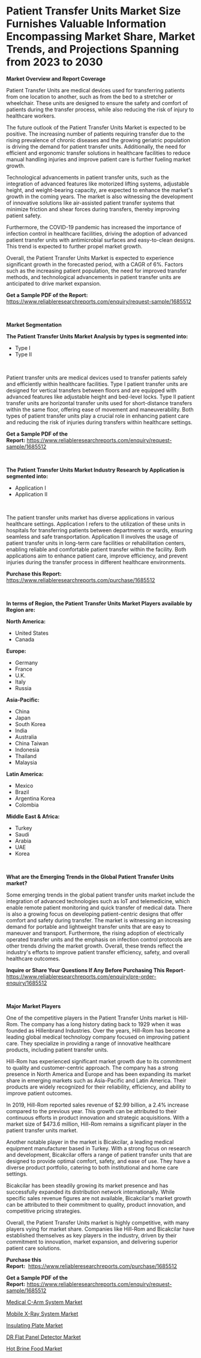 <p><h1>Patient Transfer Units Market Size Furnishes Valuable Information Encompassing Market Share, Market Trends, and Projections Spanning from 2023 to 2030</h1></p><p><strong>Market Overview and Report Coverage</strong></p>
<p><p>Patient Transfer Units are medical devices used for transferring patients from one location to another, such as from the bed to a stretcher or wheelchair. These units are designed to ensure the safety and comfort of patients during the transfer process, while also reducing the risk of injury to healthcare workers.</p><p>The future outlook of the Patient Transfer Units Market is expected to be positive. The increasing number of patients requiring transfer due to the rising prevalence of chronic diseases and the growing geriatric population is driving the demand for patient transfer units. Additionally, the need for efficient and ergonomic transfer solutions in healthcare facilities to reduce manual handling injuries and improve patient care is further fueling market growth.</p><p>Technological advancements in patient transfer units, such as the integration of advanced features like motorized lifting systems, adjustable height, and weight-bearing capacity, are expected to enhance the market's growth in the coming years. The market is also witnessing the development of innovative solutions like air-assisted patient transfer systems that minimize friction and shear forces during transfers, thereby improving patient safety.</p><p>Furthermore, the COVID-19 pandemic has increased the importance of infection control in healthcare facilities, driving the adoption of advanced patient transfer units with antimicrobial surfaces and easy-to-clean designs. This trend is expected to further propel market growth.</p><p>Overall, the Patient Transfer Units Market is expected to experience significant growth in the forecasted period, with a CAGR of 6%. Factors such as the increasing patient population, the need for improved transfer methods, and technological advancements in patient transfer units are anticipated to drive market expansion.</p></p>
<p><strong>Get a Sample PDF of the Report:</strong> <a href="https://www.reliableresearchreports.com/enquiry/request-sample/1685512">https://www.reliableresearchreports.com/enquiry/request-sample/1685512</a></p>
<p>&nbsp;</p>
<p><strong>Market Segmentation</strong></p>
<p><strong>The Patient Transfer Units Market Analysis by types is segmented into:</strong></p>
<p><ul><li>Type I</li><li>Type II</li></ul></p>
<p>&nbsp;</p>
<p><p>Patient transfer units are medical devices used to transfer patients safely and efficiently within healthcare facilities. Type I patient transfer units are designed for vertical transfers between floors and are equipped with advanced features like adjustable height and bed-level locks. Type II patient transfer units are horizontal transfer units used for short-distance transfers within the same floor, offering ease of movement and maneuverability. Both types of patient transfer units play a crucial role in enhancing patient care and reducing the risk of injuries during transfers within healthcare settings.</p></p>
<p><strong>Get a Sample PDF of the Report:</strong>&nbsp;<a href="https://www.reliableresearchreports.com/enquiry/request-sample/1685512">https://www.reliableresearchreports.com/enquiry/request-sample/1685512</a></p>
<p>&nbsp;</p>
<p><strong>The Patient Transfer Units Market Industry Research by Application is segmented into:</strong></p>
<p><ul><li>Application I</li><li>Application II</li></ul></p>
<p>&nbsp;</p>
<p><p>The patient transfer units market has diverse applications in various healthcare settings. Application I refers to the utilization of these units in hospitals for transferring patients between departments or wards, ensuring seamless and safe transportation. Application II involves the usage of patient transfer units in long-term care facilities or rehabilitation centers, enabling reliable and comfortable patient transfer within the facility. Both applications aim to enhance patient care, improve efficiency, and prevent injuries during the transfer process in different healthcare environments.</p></p>
<p><strong>Purchase this Report:</strong>&nbsp; <a href="https://www.reliableresearchreports.com/purchase/1685512">https://www.reliableresearchreports.com/purchase/1685512</a></p>
<p>&nbsp;</p>
<p><strong>In terms of Region, the Patient Transfer Units Market Players available by Region are:</strong></p>
<p>
    <p> <strong> North America: </strong>
        <ul>
            <li>United States</li>
            <li>Canada</li>
        </ul>
        </p> 
    <p> <strong> Europe: </strong>
        <ul>
            <li>Germany</li>
            <li>France</li>
            <li>U.K.</li>
            <li>Italy</li>
            <li>Russia</li>
        </ul>
        </p> 
    <p> <strong> Asia-Pacific: </strong>
        <ul>
            <li>China</li>
            <li>Japan</li>
            <li>South Korea</li>
            <li>India</li>
            <li>Australia</li>
            <li>China Taiwan</li>
            <li>Indonesia</li>
            <li>Thailand</li>
            <li>Malaysia</li>
        </ul>
        </p> 
    <p> <strong> Latin America: </strong>
        <ul>
            <li>Mexico</li>
            <li>Brazil</li>
            <li>Argentina Korea</li>
            <li>Colombia</li>
        </ul>
        </p> 
    <p> <strong> Middle East & Africa: </strong>
        <ul>
            <li>Turkey</li>
            <li>Saudi</li>
            <li>Arabia</li>
            <li>UAE</li>
            <li>Korea</li>
        </ul>
    </p>
    </p>
<p>&nbsp;</p>
<p><strong>What are the Emerging Trends in the Global Patient Transfer Units market?</strong></p>
<p><p>Some emerging trends in the global patient transfer units market include the integration of advanced technologies such as IoT and telemedicine, which enable remote patient monitoring and quick transfer of medical data. There is also a growing focus on developing patient-centric designs that offer comfort and safety during transfer. The market is witnessing an increasing demand for portable and lightweight transfer units that are easy to maneuver and transport. Furthermore, the rising adoption of electrically operated transfer units and the emphasis on infection control protocols are other trends driving the market growth. Overall, these trends reflect the industry's efforts to improve patient transfer efficiency, safety, and overall healthcare outcomes.</p></p>
<p><strong>Inquire or Share Your Questions If Any Before Purchasing This Report</strong>- <a href="https://www.reliableresearchreports.com/enquiry/pre-order-enquiry/1685512">https://www.reliableresearchreports.com/enquiry/pre-order-enquiry/1685512</a></p>
<p>&nbsp;</p>
<p><strong>Major Market Players</strong></p>
<p><p>One of the competitive players in the Patient Transfer Units market is Hill-Rom. The company has a long history dating back to 1929 when it was founded as Hillenbrand Industries. Over the years, Hill-Rom has become a leading global medical technology company focused on improving patient care. They specialize in providing a range of innovative healthcare products, including patient transfer units.</p><p>Hill-Rom has experienced significant market growth due to its commitment to quality and customer-centric approach. The company has a strong presence in North America and Europe and has been expanding its market share in emerging markets such as Asia-Pacific and Latin America. Their products are widely recognized for their reliability, efficiency, and ability to improve patient outcomes.</p><p>In 2019, Hill-Rom reported sales revenue of $2.99 billion, a 2.4% increase compared to the previous year. This growth can be attributed to their continuous efforts in product innovation and strategic acquisitions. With a market size of $473.6 million, Hill-Rom remains a significant player in the patient transfer units market.</p><p>Another notable player in the market is Bicakcilar, a leading medical equipment manufacturer based in Turkey. With a strong focus on research and development, Bicakcilar offers a range of patient transfer units that are designed to provide optimal comfort, safety, and ease of use. They have a diverse product portfolio, catering to both institutional and home care settings.</p><p>Bicakcilar has been steadily growing its market presence and has successfully expanded its distribution network internationally. While specific sales revenue figures are not available, Bicakcilar's market growth can be attributed to their commitment to quality, product innovation, and competitive pricing strategies.</p><p>Overall, the Patient Transfer Units market is highly competitive, with many players vying for market share. Companies like Hill-Rom and Bicakcilar have established themselves as key players in the industry, driven by their commitment to innovation, market expansion, and delivering superior patient care solutions.</p></p>
<p><strong>Purchase this Report:</strong>&nbsp;&nbsp;<a href="https://www.reliableresearchreports.com/purchase/1685512">https://www.reliableresearchreports.com/purchase/1685512</a></p>
<p></p>
<p><strong>Get a Sample PDF of the Report:</strong>&nbsp;<a href="https://www.reliableresearchreports.com/enquiry/request-sample/1685512">https://www.reliableresearchreports.com/enquiry/request-sample/1685512</a></p>
<p><p><a href="https://github.com/FassouRP/Market-Research-Report-List-1/blob/main/medical-c-arm-system-market.md">Medical C-Arm System Market</a></p><p><a href="https://github.com/rexevange/Market-Research-Report-List-1/blob/main/mobile-x-ray-system-market.md">Mobile X-Ray System Market</a></p><p><a href="https://medium.com/@barttrantow2023/insulating-plate-market-size-growth-forecast-2023-2030-78976430d4b4">Insulating Plate Market</a></p><p><a href="https://medium.com/@sandramurphy56/dr-flat-panel-detector-market-size-growth-forecast-2023-2030-4475d5ce6bd3">DR Flat Panel Detector Market</a></p><p><a href="https://www.linkedin.com/pulse/hot-brine-food-market-size-2023-2030-global-industrial/">Hot Brine Food Market</a></p></p>